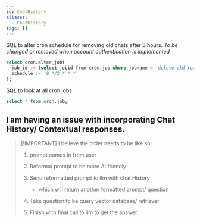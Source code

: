```yaml
---
id: ChatHistory
aliases:
  - ChatHistory
tags: []
---
```


SQL to alter cron schedule for removing old chats after 3 hours.
_To be changed or removed when account authentication is implemented_

```sql
select cron.alter_job(
  job_id := (select jobid from cron.job where jobname = 'delete-old-rows'),
  schedule := '0 */3 * * *'
);
```

SQL to look at all cron jobs

```sql
select * from cron.job;
```

## I am having an issue with incorporating Chat History/ Contextual responses.

> [!IMPORTANT] I believe the order needs to be like so:
>
> 1. prompt comes in from user
> 2. Reformat prompt to be more AI friendly
> 3. Send reformatted prompt to llm with chat History
>
>    - which will return another formatted prompt/ question
>
> 4. Take question to be query vector database/ retriever
> 5. Finish with final call to llm to get the answer.
